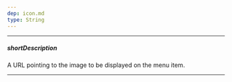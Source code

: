 ```yaml
---
dep: icon.md
type: String
---
```

---
##### shortDescription
A URL pointing to the image to be displayed on the menu item.

---

